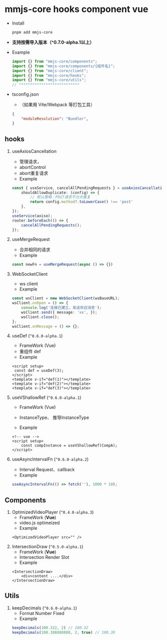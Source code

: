 #  mmjs-core hooks component vue
- Install
    ```shell
    pnpm add mmjs-core
    ```
    
- **支持按需导入版本（^0.7.0-alpha.1以上）**
- Example
    ```ts
    import {} from "mmjs-core/components";
    import {} from "mmjs-core/components/{组件名}";
    import {} from "mmjs-core/client";
    import {} from "mmjs-core/hooks";
    import {} from "mmjs-core/utils";
    // ***************************
    ```
- tsconfig.json
  - （如果用 Vite/Webpack 等打包工具）
  ```json
  {
      "moduleResolution": "Bundler",
  }
  ```

## hooks
1. useAxiosCancellation
    - 管理请求，
    - abortControl
    - abort重复请求
    - Example
    ```ts
    const { useService, cancelAllPendingRequests } = useAxiosCancellation({
        shouldAllowDuplicate: (config) => {
            // 默认策略：POST请求不允许重复
            return config.method?.toLowerCase() !== 'post'
        },
    });
    useService(axiso);
    router.beforeEach(() => {
        cancelAllPendingRequests();
    });
    ```

2. useMergeRequest

    - 合并相同的请求
    - Example
    ```ts
    const newFn = useMergeRequest(async () => {})
    ```

3. WebSocketClient
    - ws client
    - Example
    ```ts 
    const wsClient = new WebSocketClient(wsBaseURL);
    wsClient.onOpen = () => {
        console.log('连接已建立，发送欢迎消息');
        wsClient.send({ message: 'xx', });
        wsClient.close();
    };
    wsClient.onMessage = () => {};
    ```

4. useDef (`^0.6.0-alpha.1`)
    - FrameWork (Vue)
    - 重组件 def
    - Example
    ```vue
    <script setup>
     const def = useDef(3);
    </script>
    <template v-if="def(1)"></template>
    <template v-if="def(2)"></template>
    <template v-if="def(3)"></template>
    ```

5. useVShallowRef (`^0.6.0-alpha.1`)

    - FrameWork (Vue)

    - InstanceType、 推导InstanceType

    - Example

    ```vue
    <!-- vue -->
    <script setup>
        const compInstance = useVShallowRef(CompA);
    </script>
    ```

6. useAsyncIntervalFn (`^0.6.0-alpha.2`)
    - Interval Request、callback
    - Example
    ```ts
    useAsyncIntervalFn(() => fetch(''), 1000 * 10);
    ```

## Components

1. OptimizedVideoPlayer (`^0.4.0-alpha.3`) 
    - FrameWork (**Vue**)
    - video.js optimeized
    - Example
    ```vue
    <OptimizedVideoPlayer src="" />
    ```
2. IntersectionDraw (`^0.5.0-alpha.1`)
    - FrameWork (**Vue**)
    - Intersection Render Slot
    - Example
    ```vue
    <IntersectionDraw>
        <div>content ....</div>
    </IntersectionDraw>
    ```

## Utils

1. keepDecimals (`^0.6.0-alpha.1`)
    - Format Number Fixed
    - Example
    ```ts
    keepDecimals(100.322, 2) // 100.32
    keepDecimals(100.388888888, 2, true) // 100.39
    ```